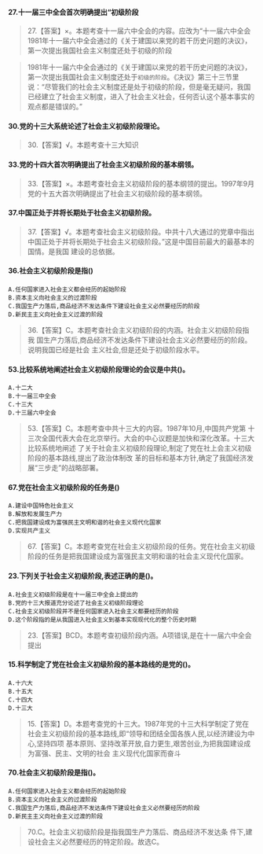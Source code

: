 #### 27.十一届三中全会首次明确提出“初级阶段
>   27.【答案】×。本题考查十一届六中全会的内容。应改为“十一届六中全会
>   1981年十一届六中全会通过的《关于建国以来党的若干历史问题的决议》，第一次提出我国社会主义制度还处于初级的阶段

>   1981年十一届六中全会通过的《关于建国以来党的若干历史问题的决议》，第一次提出我国社会主义制度还处于`初级的阶段`。《决议》第三十三节里说：“尽管我们的社会主义制度还是处于初级的阶段，但是毫无疑问，我国已经建立了社会主义制度，进入了社会主义社会，任何否认这个基本事实的观点都是错误的。”

#### 30.党的十三大系统论述了社会主义初级阶段理论。
>   30.【答案】√。本题考查十三大知识

#### 33.党的十四大首次明确提出了社会主义初级阶段的基本纲领。
>   33.【答案】×。本题考查社会主义初级阶段的基本纲领的提出。1997年9月
    党的十五大首次明确提出了社会主义初级阶段的基本纲领。

#### 37.中国正处于并将长期处于社会主义初级阶段。
>   37.【答案】√。本题考查社会主义初级阶段。中共十八大通过的党章中指出
    中国正处于并将长期处于社会主义初级阶段。”这是中国目前最大的最基本的国情。是我国
    建设的总依据。

#### 36.社会主义初级阶段是指()
    A.任何国家进入社会主义都会经历的起始阶段
    B.资本主义向社会主义的过渡阶段
    C.我国生产力落后,商品经济不发达条件下建设社会主义必然要经历的阶段
    D.新民主主义向社会主义过渡的阶段
>   36.【答案】C。本题考查社会主义初级阶段的内涵。社会主义初级阶段指我
国生产力落后,商品经济不发达条件下建设社会主义必然要经历的阶段。说明我国已经是社会
主义社会,但是还处于初级阶段水平。

#### 53.比较系统地阐述社会主义初级阶段理论的会议是中共()。
    A.十二大
    B.十一届三中全会
    C.十三大
    D.十三届六中全会
>   53.【答案】C。本题考查中共十三大的内容。1987年10月,中国共产党第
    十三次全国代表大会在北京举行。大会的中心议题是加快和深化改革。十三大比较系统地闸述
    了关于社会主义初级阶段理论,制定了党在社上会主义初级阶段的基本路线,提出了政治体制改
    革的目标和基本方针,确定了我国经济发展“三步走”的战略部署。

#### 67.党在社会主义初级阶段的任务是()
    A.建设中国特色社会主义
    B.解放和发展生产力
    C.把我国建设成为富强民主文明和谐的社会主义现代化国家
    D.实现共产主义
>   67.【答案】C。本题考查党在社会主义初级阶段的任务。党在社会主义初级
    阶段的任务是把我国建设成为富强民主文明和谐的社会主义现代化国家。    

#### 23.下列关于社会主义初级阶段,表述正确的是()。
    A.社会主义初级阶段是在十一届三中全会上提出的
    B.党的十三大报道充分论述了社会主义初级阶段理论
    C.社会主义初级阶段并不是任何国家进入社会主义都要经历的阶段
    D.这个阶段指的是从我国进入社会主义到基本实现现代化的整个历史时期
>   23.【答案】BCD。本题考查初级阶段内涵。A项错误,是在十一届六中全会提出

#### 15.科学制定了党在社会主义初级阶段的基本路线的是党的()。
    A.十六大
    B.十五大
    C.十四大
    D.十三大
>   15.【答案】D。本题考查党的十三大。1987年党的十三大科学制定了党在
    社会主义初级阶段的基本路线,即“领导和团结全国各族人民,以经济建设为中心,坚持四项
    基本原则、坚持改革开放,自力更生,艰苦创业,为把我国建设成为富强、民主、文明的社会
    主义现代化国家而奋斗

#### 70.社会主义初级阶段是指()。
    A.任何国家进入社会主义都会经历的起始阶段
    B.资本主义向社会主义的过渡阶段
    C.我国生产力落后,商品经济不发达条件下建设社会主义必然要经历的阶段
    D.新民主主义向社会主义过渡的阶段
>   70.C。社会主义初级阶段是指我国生产力落后、商品经济不发达条
    件下,建设社会主义必然要经历的特定阶段。故选C。









































